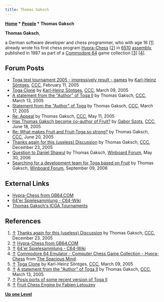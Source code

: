 ```yaml
---
title: Thomas Gaksch
---
```

**[Home](Home "Home") \* [People](People "People") \* Thomas Gaksch**


**Thomas Gaksch**,  

a German software developer and chess programmer, who with age 16 <a id="cite-note-1" href="#cite-ref-1">[1]</a> already wrote his first chess program [Hypra-Chess](Hypra-Chess "Hypra-Chess") <a id="cite-note-2" href="#cite-ref-2">[2]</a> in [6510](6502 "6502") [assembly](Assembly "Assembly"), published in 1987 as part of a [Commodore 64](Commodore_64 "Commodore 64") game collection <a id="cite-note-3" href="#cite-ref-3">[3]</a> <a id="cite-note-4" href="#cite-ref-4">[4]</a>. 



## Forum Posts


* [Toga test tournament 2005 - impressively result - games](https://www.stmintz.com/ccc/index.php?id=410684) by [Karl-Heinz Söntges](index.php?title=Karl-Heinz_S%C3%B6ntges&action=edit&redlink=1 "Karl-Heinz Söntges (page does not exist)"), [CCC](CCC "CCC"), February 11, 2005
* [Toga Clone](https://www.stmintz.com/ccc/index.php?id=415992) by [Karl-Heinz Söntges](index.php?title=Karl-Heinz_S%C3%B6ntges&action=edit&redlink=1 "Karl-Heinz Söntges (page does not exist)"), [CCC](CCC "CCC"), March 09, 2005
* [A statement from the "Author" of Toga II](https://www.stmintz.com/ccc/index.php?id=416548) by Thomas Gaksch, [CCC](CCC "CCC"), March 13, 2005
* [Statement from the "Author" of Toga](https://www.stmintz.com/ccc/index.php?id=417109) by Thomas Gaksch, [CCC](CCC "CCC"), March 17, 2005
* [Re: Appeal](https://www.stmintz.com/ccc/index.php?id=425412) by Thomas Gaksch, [CCC](CCC "CCC"), May 11, 2005
* [Has Thomas Gaksch become co-author of Fruit?](https://www.stmintz.com/ccc/index.php?id=431904) by [Gabor Szots](Gabor_Szots "Gabor Szots"), [CCC](CCC "CCC"), June 18, 2005
* [Re: What makes Fruit and Fruit-Toga so strong?](https://www.stmintz.com/ccc/index.php?id=432445) by Thomas Gaksch, [CCC](CCC "CCC"), June 20, 2005
* [Thanks again for this (useless) Discussion](https://www.stmintz.com/ccc/index.php?id=472667) by Thomas Gaksch, [CCC](CCC "CCC"), December 23, 2005
* [Question to Daniel Shawul](http://www.open-aurec.com/wbforum/viewtopic.php?f=4&t=4907) by Thomas Gaksch, [Winboard Forum](Computer_Chess_Forums "Computer Chess Forums"), May 30, 2006
* [Searching for a development team for Toga based on Fruit](http://www.open-aurec.com/wbforum/viewtopic.php?f=4&t=5558) by Thomas Gaksch, [Winboard Forum](Computer_Chess_Forums "Computer Chess Forums"), September 09, 2006


## External Links


* [Hypra-Chess from GB64.COM](http://www.gamebase64.com/game.php?id=10139&d=18)
* [64'er Spielesammlung - C64-Wiki](http://www.c64-wiki.com/index.php/64%27er_Spielesammlung)
* [Thomas Gaksch's ICGA Tournaments](https://www.game-ai-forum.org/icga-tournaments/person.php?id=513)


## References


1. <a id="cite-ref-1" href="#cite-note-1">↑</a> [Thanks again for this (useless) Discussion](https://www.stmintz.com/ccc/index.php?id=472667) by Thomas Gaksch, [CCC](CCC "CCC"), December 23, 2005
2. <a id="cite-ref-2" href="#cite-note-2">↑</a> [Hypra-Chess from GB64.COM](http://www.gamebase64.com/game.php?id=10139&d=18)
3. <a id="cite-ref-3" href="#cite-note-3">↑</a> [64'er Spielesammlung - C64-Wiki](http://www.c64-wiki.com/index.php/64%27er_Spielesammlung)
4. <a id="cite-ref-4" href="#cite-note-4">↑</a> [Commodore 64 Emulator - Computer Chess Game Collection - Hypra-Chess](http://www.spacious-mind.com/html/c64_emu_-_hypra-chess.html) from [The Spacious Mind](The_Spacious_Mind "The Spacious Mind")
5. <a id="cite-ref-5" href="#cite-note-5">↑</a> [Toga Clone](https://www.stmintz.com/ccc/index.php?id=415992) by Karl-Heinz Söntges, [CCC](CCC "CCC"), March 09, 2005
6. <a id="cite-ref-6" href="#cite-note-6">↑</a> [A statement from the "Author" of Toga II](https://www.stmintz.com/ccc/index.php?id=416548) by Thomas Gaksch, [CCC](CCC "CCC"), March 13, 2005
7. <a id="cite-ref-7" href="#cite-note-7">↑</a> [Posix ports of some recent version of Toga II](http://alpha.uhasselt.be/Research/Algebra/Toga/linux_versions/)
8. <a id="cite-ref-8" href="#cite-note-8">↑</a> [Fruit Chess Engine by Fabien Letouzey](http://arctrix.com/nas/chess/fruit/)

**[Up one Level](People "People")**







 
